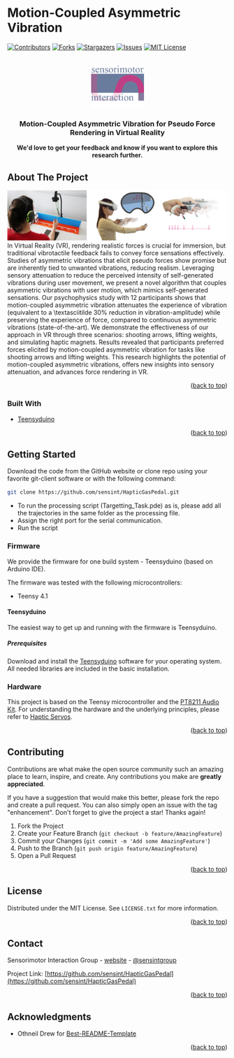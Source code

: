 # Motion-Coupled Asymmetric Vibration

<div id="top"></div>



<!-- PROJECT SHIELDS -->
<!--
*** I'm using markdown "reference style" links for readability.
*** Reference links are enclosed in brackets [ ] instead of parentheses ( ).
*** See the bottom of this document for the declaration of the reference variables
*** for contributors-url, forks-url, etc. This is an optional, concise syntax you may use.
*** https://www.markdownguide.org/basic-syntax/#reference-style-links
-->
[![Contributors][contributors-shield]][contributors-url]
[![Forks][forks-shield]][forks-url]
[![Stargazers][stars-shield]][stars-url]
[![Issues][issues-shield]][issues-url]
[![MIT License][license-shield]][license-url]

<!-- PROJECT LOGO -->
<br />
<div align="center">
  <a href="https://sensint.mpi-inf.mpg.de/">
    <img src="assets/img/sensint_logo.png" alt="Logo" width="121" height="100">
  </a>

<h3 align="center">Motion-Coupled Asymmetric Vibration for Pseudo Force Rendering in Virtual Reality</h3>

  <p align="center">
    <b>We'd love to get your feedback and know if you want to explore this research further.</b>
    <br />
<!--     <br />
    <a href="https://github.com/sensint/Motion-Coupled-Asymmetric-Vibration/issues">Report Bug</a>
    ·
    <a href="https://github.com/sensint/Motion-Coupled-Asymmetric-Vibration/issues">Request Feature</a> -->
  </p>
</div>



## About The Project

![Banner images][banner-image]
In Virtual Reality (VR), rendering realistic forces is crucial for immersion, but traditional vibrotactile feedback fails to convey force sensations effectively. Studies of asymmetric vibrations that elicit pseudo forces show promise but are inherently tied to unwanted vibrations, reducing realism. Leveraging sensory attenuation to reduce the perceived intensity of self-generated vibrations during user movement, we present a novel algorithm that couples asymmetric vibrations with user motion, which mimics self-generated sensations. Our psychophysics study with 12 participants shows that motion-coupled asymmetric vibration attenuates the experience of vibration (equivalent to a \textasciitilde 30\% reduction in vibration-amplitude) while preserving the experience of force, compared to continuous asymmetric vibrations (state-of-the-art). We demonstrate the effectiveness of our approach in VR through three scenarios: shooting arrows, lifting weights, and simulating haptic magnets. Results revealed that participants preferred forces elicited by motion-coupled asymmetric vibration for tasks like shooting arrows and lifting weights. This research highlights the potential of motion-coupled asymmetric vibrations, offers new insights into sensory attenuation, and advances force rendering in VR.

<p align="right">(<a href="#top">back to top</a>)</p>



### Built With

* [Teensyduino](https://www.pjrc.com/teensy/teensyduino.html)

<p align="right">(<a href="#top">back to top</a>)</p>

## Getting Started

Download the code from the GitHub website or clone repo using your favorite git-client software or with the following command:

   ```sh
   git clone https://github.com/sensint/HapticGasPedal.git
   ```
- To run the processing script (Targetting_Task.pde) as is, please add all the trajectories in the same folder as the processing file.
- Assign the right port for the serial communication.
- Run the script


### Firmware

We provide the firmware for one build system - Teensyduino (based on Arduino IDE).

The firmware was tested with the following microcontrollers:

- Teensy 4.1



#### Teensyduino

The easiest way to get up and running with the firmware is Teensyduino.

##### Prerequisites

Download and install the [Teensyduino](https://www.pjrc.com/teensy/td_download.html) software for your operating system. All needed libraries are included in the basic installation.


### Hardware

This project is based on the Teensy microcontroller and the [PT8211 Audio Kit](https://www.pjrc.com/store/pt8211_kit.html). For understanding the hardware and the underlying principles, please refer to [Haptic Servos](https://dl.acm.org/doi/full/10.1145/3544548.3580716).

<p align="right">(<a href="#top">back to top</a>)</p>


## Contributing

Contributions are what make the open source community such an amazing place to learn, inspire, and create. Any contributions you make are **greatly appreciated**.

If you have a suggestion that would make this better, please fork the repo and create a pull request. You can also simply open an issue with the tag "enhancement".
Don't forget to give the project a star! Thanks again!

1. Fork the Project
2. Create your Feature Branch (`git checkout -b feature/AmazingFeature`)
3. Commit your Changes (`git commit -m 'Add some AmazingFeature'`)
4. Push to the Branch (`git push origin feature/AmazingFeature`)
5. Open a Pull Request

<p align="right">(<a href="#top">back to top</a>)</p>


## License

Distributed under the MIT License. See `LICENSE.txt` for more information.

<p align="right">(<a href="#top">back to top</a>)</p>



## Contact

Sensorimotor Interaction Group - [website](https://sensint.mpi-inf.mpg.de/) - [@sensintgroup](https://twitter.com/sensintgroup)

Project Link: [https://github.com/sensint/HapticGasPedal](https://github.com/sensint/HapticGasPedal)

<p align="right">(<a href="#top">back to top</a>)</p>





## Acknowledgments

* Othneil Drew for [Best-README-Template](https://github.com/othneildrew/Best-README-Template)

<p align="right">(<a href="#top">back to top</a>)</p>






<!-- MARKDOWN LINKS & IMAGES -->
<!-- https://www.markdownguide.org/basic-syntax/#reference-style-links -->
[contributors-shield]: https://img.shields.io/github/contributors/sensint/Motion-Coupled-Asymmetric-Vibration.svg?style=for-the-badge
[contributors-url]: https://github.com/sensint/Motion-Coupled-Asymmetric-Vibration/graphs/contributors
[forks-shield]: https://img.shields.io/github/forks/sensint/Motion-Coupled-Asymmetric-Vibration.svg?style=for-the-badge
[forks-url]: https://github.com/sensint/Motion-Coupled-Asymmetric-Vibration/network/members
[stars-shield]: https://img.shields.io/github/stars/sensint/Motion-Coupled-Asymmetric-Vibration.svg?style=for-the-badge
[stars-url]: https://github.com/sensint/Motion-Coupled-Asymmetric-Vibration/stargazers
[issues-shield]: https://img.shields.io/github/issues/sensint/Motion-Coupled-Asymmetric-Vibration.svg?style=for-the-badge
[issues-url]: https://github.com/sensint/Motion-Coupled-Asymmetric-Vibration/issues
[license-shield]: https://img.shields.io/github/license/sensint/Motion-Coupled-Asymmetric-Vibration.svg?style=for-the-badge
[license-url]: https://github.com/sensint/Motion-Coupled-Asymmetric-Vibration/blob/master/LICENSE
[banner-image]: assets/img/Banner_MCAV.png
